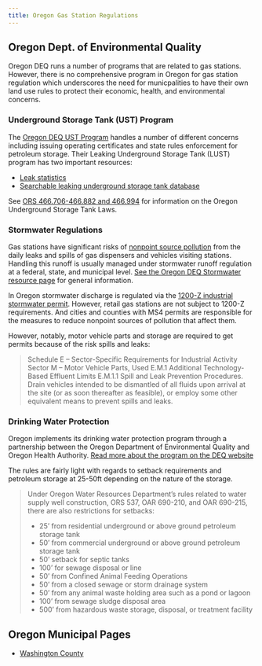 ```yaml
--- 
title: Oregon Gas Station Regulations
---
```


## Oregon Dept. of Environmental Quality

Oregon DEQ runs a number of programs that are related to gas stations. However, there is no comprehensive program in Oregon for gas station regulation which underscores the need for municpalities to have their own land use rules to protect their economic, health, and environmental concerns.


### Underground Storage Tank (UST) Program

The [Oregon DEQ UST Program](https://www.oregon.gov/deq/tanks/Pages/default.aspx) handles a number of different concerns including issuing operating certificates and state rules enforcement for petroleum storage. Their Leaking Underground Storage Tank (LUST) program has two important resources:

- [Leak statistics](https://www.oregon.gov/deq/tanks/Pages/Statistics.aspx)
- [Searchable leaking underground storage tank database](https://www.oregon.gov/deq/tanks/Pages/tanks-records.aspx)

See [ORS 466.706-466.882 and 466.994](https://www.oregonlegislature.gov/bills_laws/ors/ors466.html) for information on the Oregon Underground Storage Tank Laws.

### Stormwater Regulations

Gas stations have significant risks of [nonpoint source pollution](https://www.epa.gov/nps/basic-information-about-nonpoint-source-nps-pollution) from the daily leaks and spills of gas dispensers and vehicles visiting stations. Handling this runoff is usually managed under stormwater runoff regulation at a federal, state, and municipal level. [See the Oregon DEQ Stormwater resource page](https://www.oregon.gov/deq/wq/wqpermits/Pages/MS4-Resources.aspx) for general information.

In Oregon stormwater discharge is regulated via the [1200-Z industrial stormwater permit](https://www.oregon.gov/deq/wq/wqpermits/Pages/Stormwater-Industrial.aspx). However, retail gas stations are not subject to 1200-Z requirements. And cities and counties with MS4 permits are responsible for the measures to reduce nonpoint sources of pollution that affect them.

However, notably, motor vehicle parts and storage are required to get permits because of the risk spills and leaks:

> Schedule E – Sector-Specific Requirements for Industrial Activity Sector M – Motor Vehicle Parts, Used
> E.M.1 Additional Technology-Based Effluent Limits
> E.M.1.1 Spill and Leak Prevention Procedures. Drain vehicles intended to be dismantled of all fluids upon arrival at the site (or as soon thereafter as feasible), or employ some other equivalent means to prevent spills and leaks.

### Drinking Water Protection

Oregon implements its drinking water protection program through a partnership between the Oregon Department of Environmental Quality and Oregon Health Authority. [Read more about the program on the DEQ website](https://www.oregon.gov/deq/wq/programs/Pages/dwp.aspx)

The rules are fairly light with regards to setback requirements and petroleum storage at 25-50ft depending on the nature of the storage.

> Under Oregon Water Resources Department’s rules related to water supply well construction, ORS 537, OAR 690-210, and OAR 690-215, there are also restrictions for setbacks:
> 
> - 25’ from residential underground or above ground petroleum storage tank
> - 50’ from commercial underground or above ground petroleum storage tank
> - 50’ setback for septic tanks
> - 100’ for sewage disposal or line
> -  50’ from Confined Animal Feeding Operations
> - 50’ from a closed sewage or storm drainage system
> - 50’ from any animal waste holding area such as a pond or lagoon
> - 100’ from sewage sludge disposal area
> - 500’ from hazardous waste storage, disposal, or treatment facility

## Oregon Municipal Pages

- [Washington County](washington-county)